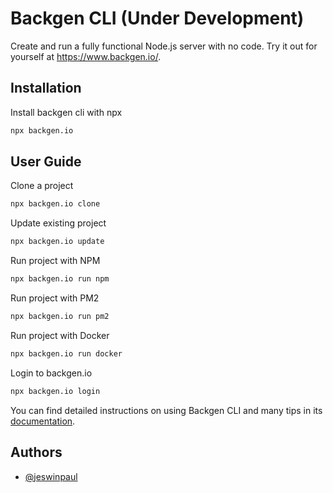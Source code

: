 
# Backgen CLI (Under Development)

Create and run a fully functional Node.js server with no code. Try it out for yourself at https://www.backgen.io/.
## Installation

Install backgen cli with npx

```bash
npx backgen.io
```
## User Guide

Clone a project

```bash
npx backgen.io clone
```

Update existing project

```bash
npx backgen.io update
```

Run project with NPM

```bash
npx backgen.io run npm
```

Run project with PM2

```bash
npx backgen.io run pm2
```

Run project with Docker

```bash
npx backgen.io run docker
```

Login to backgen.io

```bash
npx backgen.io login
```
You can find detailed instructions on using Backgen CLI and many tips in its [documentation](https://backgen.io/docs).
## Authors

- [@jeswinpaul](https://github.com/JeswinPaul)

